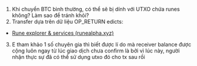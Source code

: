 1. Khi chuyển BTC bình thường, có thể sẽ bị dính với UTXO chứa runes không? Làm sao để tránh khỏi?
2. Transfer dựa trên dữ liệu OP_RETURN edicts:
- [Rune explorer & services (runealpha.xyz)](https://runealpha.xyz/txs/94a8597b96b13de64b24cc90cac21af7da4528761c3caf0aa1f4d7226edb5c32)

3. E tham khảo 1 số chuyên gia thì biết được lí do mà receiver balance được cộng luôn ngay từ lúc giao dịch chưa confirm là bởi vì lúc này, người nhận thực sự đã có thể sử dụng utxo đó cho tx sau rồi